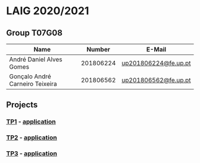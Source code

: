 # LAIG 2020/2021

## Group T07G08
| Name                            | Number    | E-Mail               |
| ------------------------------- | --------- | -------------------- |
| André Daniel Alves Gomes        | 201806224 | up201806224@fe.up.pt |
| Gonçalo André Carneiro Teixeira | 201806562 | up201806562@fe.up.pt |

## Projects

### [TP1](TP1) - [application](https://skdgt.github.io/feup-laig/TP1/index.html)

### [TP2](TP2) - [application](https://skdgt.github.io/feup-laig/TP2/index.html)

### [TP3](TP3) - [application](https://skdgt.github.io/feup-laig/TP3/index.html)

